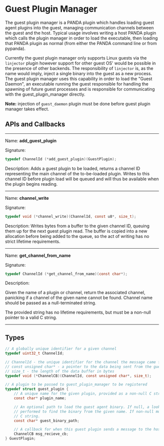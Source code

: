 # Guest Plugin Manager

The guest plugin manager is a PANDA plugin which handles loading guest agent plugins 
into the guest, managing communication channels between the guest and the host. 
Typical usage involves writing a host PANDA plugin which calls the plugin manager in
order to load the executable, then loading that PANDA plugin as normal (from either the
PANDA command line or from pypanda).

Currently the guest plugin manager only supports Linux guests via the `linjector` plugin
however support for other guest OS' would be possible in the presence of other backends.
The responsibility of `linjector` is, as the name would imply, inject a single binary
into the guest as a new process. The guest plugin manager uses this capability in order
to load the "Guest Daemon", an executable running the guest responsible for handling
the spawning of future guest processes and is responsible for communicating with the
guest_plugin_manager directly.

**Note:** injection of `guest_daemon` plugin must be done before guest plugin manager takes effect.

## APIs and Callbacks

---

Name: **add_guest_plugin**

Signature:

```c
typedef ChannelId (*add_guest_plugin)(GuestPlugin);
```

Description: Adds a guest plugin to be loaded, returns a channel ID representing the
main channel of the to-be-loaded plugin. Writes to this channel ID before plugin
load will be queued and will thus be available when the plugin begins reading.

---

Name: **channel_write**

Signature:

```c
typedef void (*channel_write)(ChannelId, const u8*, size_t);
```

Description: Writes bytes from a buffer to the given channel ID, queuing them up for 
the next guest plugin read. The buffer is copied into a new allocation before being 
added to the queue, so the act of writing has no strict lifetime requirements.

---

Name: **get_channel_from_name**

Signature:

```c
typedef ChannelId (*get_channel_from_name)(const char*);
```

Description:

Given the name of a plugin or channel, return the associated channel, panicking
if a channel of the given name cannot be found. Channel name should be passed
as a null-terminated string.

The provided string has no lifetime requirements, but must be a non-null pointer
to a valid C string.

---

## Types

```c
// A globally unique identifier for a given channel
typedef uint32_t ChannelId;

// ChannelId - the unique identifier for the channel the message came from
// const unsigned char* - a pointer to the data being sent from the guest
// size_t - the length of the data buffer in bytes
typedef void (*ChannelCB)(ChannelId, const unsigned char*, size_t);

// A plugin to be passed to guest_plugin_manager to be registered
typedef struct guest_plugin {
    // A unique name for the given plugin, provided as a non-null C string
    const char* plugin_name;

    // An optional path to load the guest agent binary. If null, a lookup will be
    // performed to find the binary from the given name. If non-null must be a valid
    // C string.
    const char* guest_binary_path;

    // A callback for when this guest plugin sends a message to the host
    ChannelCB msg_recieve_cb;
} GuestPlugin;
```
